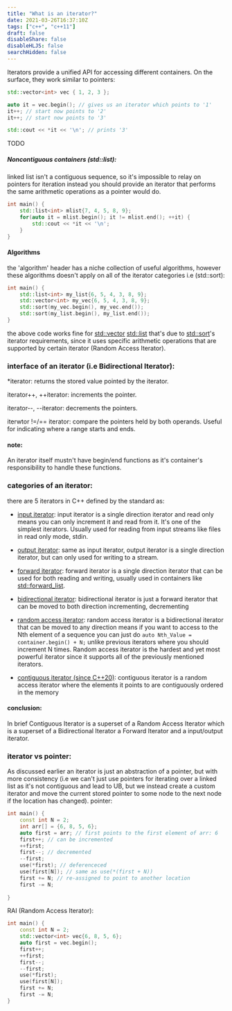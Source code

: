 ```yaml
---
title: "What is an iterator?"
date: 2021-03-26T16:37:10Z
tags: ["c++", "c++11"]
draft: false
disableShare: false
disableHLJS: false
searchHidden: false
---
```


Iterators provide a unified API for accessing different containers. On the surface, they work similar to pointers:

```cpp
std::vector<int> vec { 1, 2, 3 };

auto it = vec.begin(); // gives us an iterator which points to '1'
it++; // start now points to '2'
it++; // start now points to '3'

std::cout << *it << '\n'; // prints '3'
```

TODO

##### Noncontiguous containers (std::list):

linked list isn't a contiguous sequence, so it's impossible to relay on pointers for iteration instead you should provide an iterator that performs the same arithmetic operations as a pointer would do.
```cpp
int main() {
    std::list<int> mlist{7, 4, 5, 8, 9};
    for(auto it = mlist.begin(); it != mlist.end(); ++it) {
        std::cout << *it << '\n';
    }
}
```

#### Algorithms

the 'algorithm' header has a niche collection of useful algorithms, however these algorithms doesn't apply on all of the iterator categories i.e (std::sort):
```cpp
int main() {
    std::list<int> my_list{6, 5, 4, 3, 8, 9};
    std::vector<int> my_vec{6, 5, 4, 3, 8, 9};
    std::sort(my_vec.begin(), my_vec.end());
    std::sort(my_list.begin(), my_list.end());
}
```
the above code works fine for [std::vector](https://en.cppreference.com/w/cpp/container/vector) [std::list](https://en.cppreference.com/w/cpp/container/list) that's due to [std::sort](https://en.cppreference.com/w/cpp/algorithm/sort)'s iterator requirements, since it uses specific arithmetic operations that are supported by certain iterator (Random Access Iterator).


### interface of an iterator (i.e Bidirectional Iterator):

*iterator: returns the stored value pointed by the iterator.

iterator++, ++iterator: increments the pointer.

iterator--, --iterator: decrements the pointers. 

iterwtor !=/== iterator: compare the pointers held by both operands. Useful for indicating where a range starts and ends.

#### note:
An iterator itself mustn't have begin/end functions as it's container's responsibility to handle these functions.


### categories of an iterator:

there are 5 iterators in C++ defined by the standard as:
- [input iterator](https://en.cppreference.com/w/cpp/named_req/InputIterator):
input iterator is a single direction iterator and read only means you can only increment it and read from it. It's one of the simplest iterators. Usually used for reading from input streams like files in read only mode, stdin.

- [output iterator](https://en.cppreference.com/w/cpp/named_req/OutputIterator):
same as input iterator, output iterator is a single direction iterator, but can only used for writing to a stream. 

- [forward iterator](https://en.cppreference.com/w/cpp/named_req/ForwardIterator):
forward iterator is a single direction iterator that can be used for both reading and writing, usually used in containers like [std::forward_list](https://en.cppreference.com/w/cpp/container/forward_list). 

- [bidirectional iterator](https://en.cppreference.com/w/cpp/named_req/BidirectionalIterator):
bidirectional iterator is just a forward iterator that can be moved to both direction incrementing, decrementing 

- [random access iterator](https://en.cppreference.com/w/cpp/named_req/RandomAccessIterator):
random access iterator is a bidirectional iterator that can be moved to any direction means if you want to access to the Nth element of a sequence you can just do `auto Nth_Value = container.begin() + N;` unlike previous iterators where you should increment N times. Random access iterator is the hardest and yet most powerful iterator since it supports all of the previously mentioned iterators. 
- [contiguous iterator (since C++20)](https://en.cppreference.com/w/cpp/named_req/ContiguousIterator):
contiguous iterator is a random access iterator where the elements it points to are contiguously ordered in the memory

#### conclusion:
In brief Contiguous Iterator is a superset of a Random Access Iterator which is a superset of a Bidirectional Iterator a Forward Iterator and a input/output iterator.


### iterator vs pointer:
As discussed earlier an iterator is just an abstraction of a pointer, but with more consistency (i.e we can't just use pointers for iterating over a linked list as it's not contiguous and lead to UB, but we instead create a custom iterator and move the current stored pointer to some node to the next node if the location has changed).
pointer:
```cpp
int main() {
    const int N = 2;
    int arr[] = {6, 8, 5, 6};
    auto first = arr; // first points to the first element of arr: 6
    first++; // can be incremented
    ++first;
    first--; // decremented
    --first;
    use(*first); // deferenceced
    use(first[N]); // same as use(*(first + N))
    first += N; // re-assigned to point to another location  
    first -= N;
    
}
```
RAI (Random Access Iterator):
```cpp
int main() {
    const int N = 2;
    std::vector<int> vec{6, 8, 5, 6};
    auto first = vec.begin();
    first++;
    ++first;
    first--;
    --first;
    use(*first);
    use(first[N]);
    first += N;
    first -= N;
}
```
